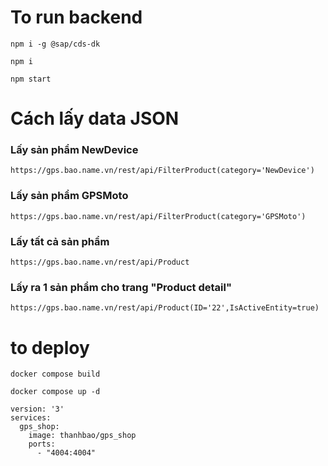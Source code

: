 # To run backend

```
npm i -g @sap/cds-dk
```

```
npm i
```

```
npm start
```

# Cách lấy data JSON

### Lấy sản phẩm NewDevice

```
https://gps.bao.name.vn/rest/api/FilterProduct(category='NewDevice')

```

### Lấy sản phẩm GPSMoto 

```
https://gps.bao.name.vn/rest/api/FilterProduct(category='GPSMoto')

```

### Lấy tất cả sản phẩm

```
https://gps.bao.name.vn/rest/api/Product

```

### Lấy ra 1 sản phẩm cho trang "Product detail"

```
https://gps.bao.name.vn/rest/api/Product(ID='22',IsActiveEntity=true)

```

# to deploy 

```
docker compose build
```

```
docker compose up -d
```

```
version: '3'
services:
  gps_shop:
    image: thanhbao/gps_shop
    ports:
      - "4004:4004"

```




